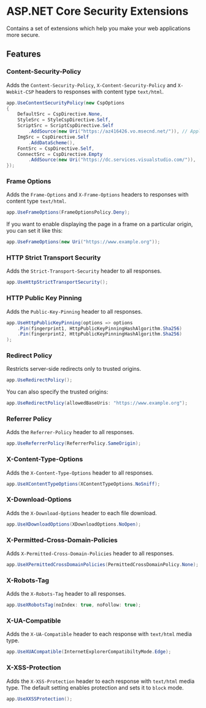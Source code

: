 # ASP.NET Core Security Extensions

Contains a set of extensions which help you make your web applications more secure.


## Features

### Content-Security-Policy

Adds the `Content-Security-Policy`, `X-Content-Security-Policy` and `X-Webkit-CSP` headers to responses with content type `text/html`.

```csharp
app.UseContentSecurityPolicy(new CspOptions
{
    DefaultSrc = CspDirective.None,
    StyleSrc = StyleCspDirective.Self,
    ScriptSrc = ScriptCspDirective.Self
        .AddSource(new Uri("https://az416426.vo.msecnd.net/")), // Application Insights
    ImgSrc = CspDirective.Self
        .AddDataScheme(),
    FontSrc = CspDirective.Self,
    ConnectSrc = CspDirective.Empty
        .AddSource(new Uri("https://dc.services.visualstudio.com/")),
});
```

### Frame Options

Adds the `Frame-Options` and `X-Frame-Options` headers to responses with content type `text/html`.

```csharp
app.UseFrameOptions(FrameOptionsPolicy.Deny);
```

If you want to enable displaying the page in a frame on a particular origin, you can set it like this:

```csharp
app.UseFrameOptions(new Uri("https://www.example.org"));
```

### HTTP Strict Transport Security

Adds the `Strict-Transport-Security` header to all responses.

```csharp
app.UseHttpStrictTransportSecurity();
```

### HTTP Public Key Pinning

Adds the `Public-Key-Pinning` header to all responses.

```csharp
app.UseHttpPublicKeyPinning(options => options
    .Pin(fingerprint1, HttpPublicKeyPinningHashAlgorithm.Sha256)
    .Pin(fingerprint2, HttpPublicKeyPinningHashAlgorithm.Sha256)
);
```

### Redirect Policy

Restricts server-side redirects only to trusted origins.

```csharp
app.UseRedirectPolicy();
```

You can also specify the trusted origins:

```csharp
app.UseRedirectPolicy(allowedBaseUris: "https://www.example.org");
```

### Referrer Policy

Adds the `Referrer-Policy` header to all responses.

```csharp
app.UseReferrerPolicy(ReferrerPolicy.SameOrigin);
```

### X-Content-Type-Options

Adds the `X-Content-Type-Options` header to all responses.

```csharp
app.UseXContentTypeOptions(XContentTypeOptions.NoSniff);
```

### X-Download-Options

Adds the `X-Download-Options` header to each file download.

```csharp
app.UseXDownloadOptions(XDownloadOptions.NoOpen);
```

### X-Permitted-Cross-Domain-Policies

Adds `X-Permitted-Cross-Domain-Policies` header to all responses.

```csharp
app.UseXPermittedCrossDomainPolicies(PermittedCrossDomainPolicy.None);
```

### X-Robots-Tag

Adds the `X-Robots-Tag` header to all responses.

```csharp
app.UseXRobotsTag(noIndex: true, noFollow: true);
```

### X-UA-Compatible

Adds the `X-UA-Compatible` header to each response with `text/html` media type.

```csharp
app.UseXUACompatible(InternetExplorerCompatibiltyMode.Edge);
```

### X-XSS-Protection

Adds the `X-XSS-Protection` header to each response with `text/html` media type. The default setting enables protection and sets it to `block` mode.

```csharp
app.UseXXSSProtection();
```

